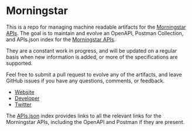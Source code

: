 # MorningstarThis is a repo for managing machine readable artifacts for the [Morningstar APIs](https://apicenter.morningstar.com). The goal is to maintain and evolve an OpenAPI, Postman Collection, and APIs.json index for the [Morningstar APIs](https://apicenter.morningstar.com).They are a constant work in progress, and will be updated on a regular basis when new information is added, or more of the specifications are supported.Feel free to submit a pull request to evolve any of the artifacts, and leave GitHub issues if you have any questions, comments, or feedback.- [Website](https://apicenter.morningstar.com)- [Developer](https://apicenter.morningstar.com)- [Twitter](https://twitter.com/MorningstarInc)The [APIs.json](https://github.com/api-evangelist/morningstar/blob/master/apis.json) index provides links to all the relevant links for the Morningstar APIs, including the OpenAPI and Postman if they are present.